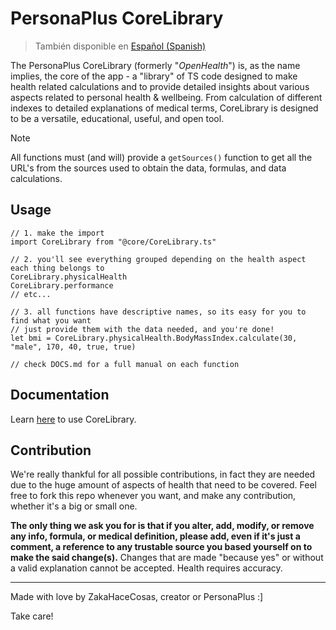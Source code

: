 # PersonaPlus CoreLibrary

> También disponible en [Español (Spanish)](https://github.com/ZakaHaceCosas/personaplus/blob/main/core/README.es.md)

The PersonaPlus CoreLibrary (formerly "_OpenHealth_") is, as the name implies, the core of the app - a "library" of TS code designed to make health related calculations and to provide detailed insights about various aspects related to personal health & wellbeing. From calculation of different indexes to detailed explanations of medical terms, CoreLibrary is designed to be a versatile, educational, useful, and open tool.

> [!NOTE]
> All functions must (and will) provide a `getSources()` function to get all the URL's from the sources used to obtain the data, formulas, and data calculations.

## Usage

```tsx
// 1. make the import
import CoreLibrary from "@core/CoreLibrary.ts"

// 2. you'll see everything grouped depending on the health aspect each thing belongs to
CoreLibrary.physicalHealth
CoreLibrary.performance
// etc...

// 3. all functions have descriptive names, so its easy for you to find what you want
// just provide them with the data needed, and you're done!
let bmi = CoreLibrary.physicalHealth.BodyMassIndex.calculate(30, "male", 170, 40, true, true)

// check DOCS.md for a full manual on each function
```

## Documentation

Learn [here](DOCS.md) to use CoreLibrary.

## Contribution

We're really thankful for all possible contributions, in fact they are needed due to the huge amount of aspects of health that need to be covered. Feel free to fork this repo whenever you want, and make any contribution, whether it's a big or small one.

**The only thing we ask you for is that if you alter, add, modify, or remove any info, formula, or medical definition, please add, even if it's just a comment, a reference to any trustable source you based yourself on to make the said change(s).** Changes that are made "because yes" or without a valid explanation cannot be accepted. Health requires accuracy.

---

Made with love by ZakaHaceCosas, creator or PersonaPlus :]

Take care!

